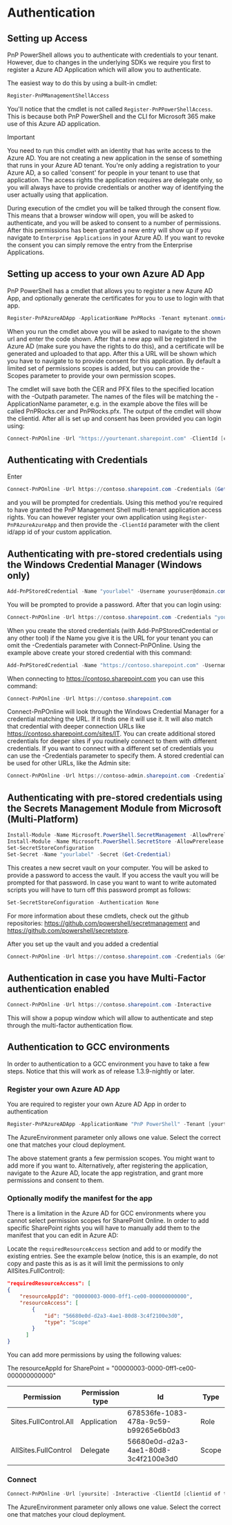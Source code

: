 # Authentication

## Setting up Access

PnP PowerShell allows you to authenticate with credentials to your tenant. However, due to changes in the underlying SDKs we require you first to register a Azure AD Application which will allow you to authenticate.

The easiest way to do this by using a built-in cmdlet:

```powershell
Register-PnPManagementShellAccess
```

You'll notice that the cmdlet is not called `Register-PnPPowerShellAccess`. This is because both PnP PowerShell and the CLI for Microsoft 365 make use of this Azure AD application. 

> [!Important]
> You need to run this cmdlet with an identity that has write access to the Azure AD.
> You are not creating a new application in the sense of something that runs in your Azure AD tenant. You're only adding a registration to your Azure AD, a so called 'consent' for people in your tenant to use that application. The access rights the application requires are delegate only, so you will always have to provide credentials or another way of identifying the user actually using that application.

During execution of the cmdlet you will be talked through the consent flow. This means that a browser window will open, you will be asked to authenticate, and you will be asked to consent to a number of permissions. After this permissions has been granted a new entry will show up if you navigate to `Enterprise Applications` in your Azure AD. If you want to revoke the consent you can simply remove the entry from the Enterprise Applications. 

## Setting up access to your own Azure AD App

PnP PowerShell has a cmdlet that allows you to register a new Azure AD App, and optionally generate the certificates for you to use to login with that app. 

```powershell
Register-PnPAzureADApp -ApplicationName PnPRocks -Tenant mytenant.onmicrosoft.com -OutPath c:\mycertificates -DeviceLogin
```

When you run the cmdlet above you will be asked to navigate to the shown url and enter the code shown. After that a new app will be registerd in the Azure AD (make sure you have the rights to do this), and a certificate will be generated and uploaded to that app. After this a URL will be shown which you have to navigate to to provide consent for this application. By default a limited set of permissions scopes is added, but you can provide the -Scopes parameter to provide your own permission scopes.

The cmdlet will save both the CER and PFX files to the specified location with the -Outpath parameter. The names of the files will be matching the -ApplicationName parameter, e.g. in the example above the files will be called PnPRocks.cer and PnPRocks.pfx. The output of the cmdlet will show the clientid. After all is set up and consent has been provided you can login using:

```powershell
Connect-PnPOnline -Url "https://yourtenant.sharepoint.com" -ClientId [clientid] -Tenant [yourtenant.onmicrosoft.com] -CertificatePath certificate.pfx
```


## Authenticating with Credentials

Enter

```powershell
Connect-PnPOnline -Url https://contoso.sharepoint.com -Credentials (Get-Credential)
```

and you will be prompted for credentials. Using this method you're required to have granted the PnP Management Shell multi-tenant application access rights. You can however register your own application using `Register-PnPAzureAzureApp` and then provide the `-ClientId` parameter with the client id/app id of your custom application.

## Authenticating with pre-stored credentials using the Windows Credential Manager (Windows only)

```powershell
Add-PnPStoredCredential -Name "yourlabel" -Username youruser@domain.com
```

You will be prompted to provide a password. After that you can login using:

```powershell
Connect-PnPOnline -Url https://contoso.sharepoint.com -Credentials "yourlabel"
```
When you create the stored credentials (with Add-PnPStoredCredential or any other tool) if the Name you give it is the URL for your tenant you can omit the -Credentials parameter with Connect-PnPOnline. Using the example above create your stored credential with this command:

```powershell
Add-PnPStoredCredential -Name "https://contoso.sharepoint.com" -Username youruser@contoso.com
```
When connecting to https://contoso.sharepoint.com you can use this command:
```powershell
Connect-PnPOnline -Url https://contoso.sharepoint.com 
```
Connect-PnPOnline will look through the Windows Credential Manager for a credential matching the URL. If it finds one it will use it. It will also match that credential with deeper connection URLs like https://contoso.sharepoint.com/sites/IT. You can create additional stored credentials for deeper sites if you routinely connect to them with different credentials. If you want to connect with a different set of credentials you can use the -Credentials parameter to specify them. A stored credential can be used for other URLs, like the Admin site:
```powershell
Connect-PnPOnline -Url https://contoso-admin.sharepoint.com -Credentials https://contoso.sharepoint.com 
```

## Authenticating with pre-stored credentials using the Secrets Management Module from Microsoft (Multi-Platform)

```powershell
Install-Module -Name Microsoft.PowerShell.SecretManagement -AllowPrerelease
Install-Module -Name Microsoft.PowerShell.SecretStore -AllowPrerelease
Set-SecretStoreConfiguration
Set-Secret -Name "yourlabel" -Secret (Get-Credential)
```

This creates a new secret vault on your computer. You will be asked to provide a password to access the vault. If you access the vault you will be prompted for that password. In case you want to want to write automated scripts you will have to turn off this password prompt as follows:

```powershell
Set-SecretStoreConfiguration -Authentication None
```

For more information about these cmdlets, check out the github repositories: https://github.com/powershell/secretmanagement and https://github.com/powershell/secretstore.

After you set up the vault and you added a credential

```powershell
Connect-PnPOnline -Url https://contoso.sharepoint.com -Credentials (Get-Secret -Name "yourlabel")
```

## Authentication in case you have Multi-Factor authentication enabled

```powershell
Connect-PnPOnline -Url https://contoso.sharepoint.com -Interactive
```

This will show a popup window which will allow to authenticate and step through the multi-factor authentication flow.

## Authentication to GCC environments

In order to authentication to a GCC environment you have to take a few steps. Notice that this will work as of release 1.3.9-nightly or later.

### Register your own Azure AD App
You are required to register your own Azure AD App in order to authentication

```powershell
Register-PnPAzureADApp -ApplicationName "PnP PowerShell" -Tenant [yourtenant].onmicrosoft.com -Interactive -AzureEnvironment [USGovernment|USGovernmentHigh|USGovernmentDoD] -Scopes SPO.AllSites.FullControl, SPO.Sites.FullControl.All, MSGraph.Group.ReadWrite.All
```

The AzureEnvironment parameter only allows one value. Select the correct one that matches your cloud deployment.

The above statement grants a few permission scopes. You might want to add more if you want to. Alternatively, after registering the application, navigate to the Azure AD, locate the app registration, and grant more permissions and consent to them.

### Optionally modify the manifest for the app
There is a limitation in the Azure AD for GCC environments where you cannot select permission scopes for SharePoint Online. In order to add specific SharePoint rights you will have to manually add them to the manifest that you can edit in Azure AD:

Locate the `requiredResourceAccess` section and add to or modify the existing entries. See the example below (notice, this is an example, do not copy and paste this as is as it will limit the permissions to only AllSites.FullControl):

```json
"requiredResourceAccess": [
{
    "resourceAppId": "00000003-0000-0ff1-ce00-000000000000",
    "resourceAccess": [
		{
			"id": "56680e0d-d2a3-4ae1-80d8-3c4f2100e3d0",
			"type": "Scope"
		}
      ]
}
```

You can add more permissions by using the following values:

The resourceAppId for SharePoint = "00000003-0000-0ff1-ce00-000000000000" 

Permission | Permission type | Id | Type
| -------| ----------- | ------ | ----- |
| Sites.FullControl.All | Application | 678536fe-1083-478a-9c59-b99265e6b0d3 | Role |
| AllSites.FullControl | Delegate | 56680e0d-d2a3-4ae1-80d8-3c4f2100e3d0 | Scope |


### Connect
```powershell
Connect-PnPOnline -Url [yoursite] -Interactive -ClientId [clientid of the app] -Tenant [yourtenant].onmicrosoft.com -AzureGovernment [USGovernment|USGovernmentHigh|USGovernmentDoD]
```
The AzureEnvironment parameter only allows one value. Select the correct one that matches your cloud deployment.